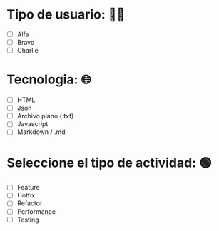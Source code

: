 
# Tipo de usuario: 👨‍💻

- [ ] Alfa 
- [ ] Bravo
- [ ] Charlie

# Tecnologia: 🌐

- [ ] HTML
- [ ] Json
- [ ] Archivo plano (.txt)
- [ ] Javascript
- [ ] Markdown / .md

# Seleccione el tipo de actividad: 🟢
- [ ] Feature
- [ ] Hotfix
- [ ] Refactor
- [ ] Performance
- [ ] Testing
